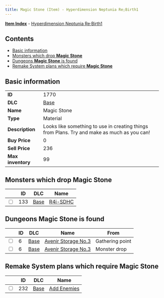 ```yaml
---
title: Magic Stone (Item) - Hyperdimension Neptunia Re;Birth1
---
```


[**Item Index**](/neptunia/rb1/item/index.html) - [Hyperdimension Neptunia Re;Birth1](/neptunia/rb1)

## Contents

- [Basic information](#basic-information)
- [Monsters which drop **Magic Stone**](#monsters-which-drop-magic-stone)
- [Dungeons **Magic Stone** is found](#dungeons-magic-stone-is-found)
- [Remake System plans which require **Magic Stone**](#remake-system-plans-which-require-magic-stone)

## Basic information

|   |   |
| -- | -- |
| **ID** | 1770 |
| **DLC** | [Base](/neptunia/rb1/dlc/1-base.html) |
| **Name** | Magic Stone |
| **Type** | Material |
| **Description** | Looks like something to use in creating things from Plans. Try and make as much as you can! |
| **Buy Price** | 0 |
| **Sell Price** | 236 |
| **Max inventory** | 99 |


## Monsters which drop **Magic Stone**

|    | ID | DLC | Name |
| -- | -- | --- | ---- |
| <input type="checkbox" id="rb1-monster-1-133" class="trackbox" /> | 133 | [Base](/neptunia/rb1/dlc/1-base.html) | [R4i-SDHC](/neptunia/rb1/monster/1-133-r4i-sdhc.html) |


## Dungeons **Magic Stone** is found

|    | ID | DLC | Name | From |
| -- | -- | --- | ---- | ---- |
| <input type="checkbox" id="rb1-dungeon-1-6" class="trackbox" /> | 6 | [Base](/neptunia/rb1/dlc/1-base.html) | [Avenir Storage No.3](/neptunia/rb1/dungeon/1-6-avenir-storage-no-3.html) | Gathering point |
| <input type="checkbox" id="rb1-dungeon-1-6" class="trackbox" /> | 6 | [Base](/neptunia/rb1/dlc/1-base.html) | [Avenir Storage No.3](/neptunia/rb1/dungeon/1-6-avenir-storage-no-3.html) | Monster drop |


## Remake System plans which require **Magic Stone**

|    | ID | DLC | Name |
| -- | -- | --- | ---- |
| <input type="checkbox" id="rb1-quest-1-232" class="trackbox" /> | 232 | [Base](/neptunia/rb1/dlc/1-base.html) | [Add Enemies](/neptunia/rb1/quest/1-232-add-enemies.html) |
